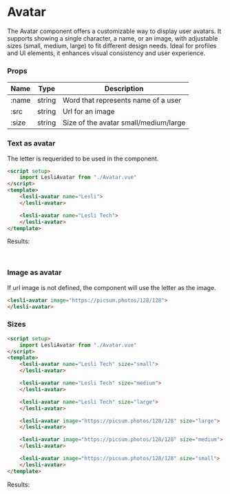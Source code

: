 <script setup>
    import LesliAvatar from "./Avatar.vue"
</script>

# Avatar

The Avatar component offers a customizable way to display user avatars. It supports showing a single character, a name, or an image, with adjustable sizes (small, medium, large) to fit different design needs. Ideal for profiles and UI elements, it enhances visual consistency and user experience.


### Props

| Name | Type | Description  |
|:---  |---   |---           |
| :name   | string | Word that represents name of a user |
| :src    | string | Url for an image|
| :size   | string | Size of the avatar small/medium/large |


### Text as avatar
The letter is requerided to be used in the component.

```html
<script setup>
    import LesliAvatar from "./Avatar.vue"
</script>
<template>
    <lesli-avatar name="Lesli">
    </lesli-avatar>

    <lesli-avatar name="Lesli Tech">
    </lesli-avatar>
</template>
```

Results:

<lesli-avatar name="Lesli">
</lesli-avatar>

<br />

<lesli-avatar name="Lesli Tech">
</lesli-avatar>


### Image as avatar

If url image is not defined, the component will use the letter as the image.

```html
<lesli-avatar image="https://picsum.photos/128/128">
</lesli-avatar>
```

<lesli-avatar image="https://picsum.photos/128/128">
</lesli-avatar>


### Sizes


```html
<script setup>
    import LesliAvatar from "./Avatar.vue"
</script>
<template>
    <lesli-avatar name="Lesli Tech" size="small">
    </lesli-avatar>

    <lesli-avatar name="Lesli Tech" size="medium">
    </lesli-avatar>

    <lesli-avatar name="Lesli Tech" size="large">
    </lesli-avatar>

    <lesli-avatar image="https://picsum.photos/128/128" size="large">
    </lesli-avatar>

    <lesli-avatar image="https://picsum.photos/128/128" size="medium">
    </lesli-avatar>

    <lesli-avatar image="https://picsum.photos/128/128" size="small">
    </lesli-avatar>
</template>
```

Results:

<lesli-avatar name="Lesli Tech" size="small">
</lesli-avatar>

<br>

<lesli-avatar name="Lesli Tech" size="medium">
</lesli-avatar>

<br>

<lesli-avatar name="Lesli Tech" size="large">
</lesli-avatar>

<br>

<lesli-avatar image="https://picsum.photos/128/128" size="large">
</lesli-avatar>

<br>

<lesli-avatar image="https://picsum.photos/128/128" size="medium">
</lesli-avatar>

<br>

<lesli-avatar image="https://picsum.photos/128/128" size="small">
</lesli-avatar>
